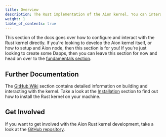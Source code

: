 ```yaml
---
title: Overview
description: The Rust implementation of the Aion kernel. You can interact with this kernel directly through the JSON RPC layer. Further documentation regarding the kernel can be found on the Aion Rust Kernel GitHub repository at https://github.com/aionnetwork/aionr
weight: 1
table_of_contents: true
---
```


This section of the docs goes over how to configure and interact with the Rust kernel directly. If you're looking to develop the Aion kernel itself, or how to setup and Aion node, then this section is for you! If you're just looking to create some Dapps, then you can leave this section for now and head on over to the [fundamentals section](/developers/fundamentals).

## Further Documentation

The [GitHub Wiki](https://github.com/aionnetwork/aionr/wiki) section contains detailed information on building and interacting with the kernel. Take a look at the [Installation](#section-installation) section to find out how to install the Rust kernel on your machine.

## Get Involved

If you want to get involved with the Aion Rust kernel development, take a look at the [GitHub repository](https://github.com/aionnetwork/aionr/).

